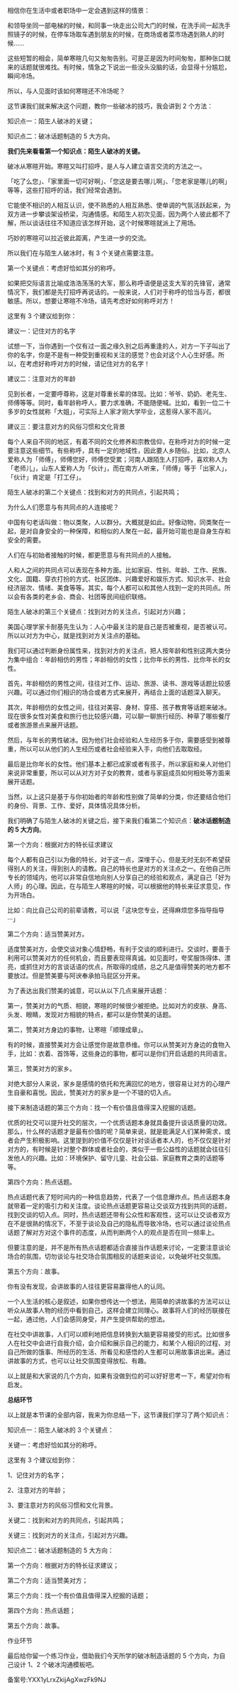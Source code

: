 相信你在生活中或者职场中一定会遇到这样的情景：

和领导坐同一部电梯的时候，和同事一块走出公司大门的时候，在洗手间一起洗手照镜子的时候，在停车场取车遇到朋友的时候，在商场或者菜市场遇到熟人的时候……

这些短暂的相会，简单寒暄几句又匆匆告别。可是正是因为时间匆匆，那种张口就来的话题就很难找。有时候，情急之下说出一些没头没脑的话，会显得十分尴尬，瞬间冷场。

所以，与人见面时该如何寒暄还不冷场呢？

这节课我们就来解决这个问题，教你一些破冰的技巧，我会讲到 2 个方法：

知识点一：陌生人破冰的关键；

知识点二：破冰话题制造的 5 大方向。

**我们先来看看第一个知识点：陌生人破冰的关键。**

破冰从寒暄开始。寒暄又叫打招呼，是人与人建立语言交流的方法之一。

「吃了么您」、「家里面一切可好啊」、「您这是要去哪儿啊」、「您老家是哪儿的啊」等等，这些打招呼的话，我们经常会遇到。

它能使不相识的人相互认识，使不熟悉的人相互熟悉、使单调的气氛活跃起来，为双方进一步攀谈架设桥梁，沟通情感。和陌生人初次见面，因为两个人彼此都不了解，所以谈话往往不知道应该怎样开始，这个时候寒暄就派上了用场。

巧妙的寒暄可以拉近彼此距离，产生进一步的交流。

所以我们在与陌生人破冰时，有 3 个关键点需要注意。

第一个关键点：考虑好恰如其分的称呼。

如果把交际语言比喻成浩浩荡荡的大军，那么称呼语便是这支大军的先锋官，通常情况下，我们都是先打招呼再说话的。一般来说，人们对于称呼的恰当与否，都很敏感。所以，想要让寒暄不冷场，请先考虑好如何称呼对方！

这里有 3 个建议给到你：

建议一：记住对方的名字

试想一下，当你遇到一个仅有过一面之缘久别之后再重逢的人，对方一下子叫出了你的名字，你是不是有一种受到重视和关注的感觉？也会对这个人心生好感。所以，在考虑好称呼对方的时候，请记住对方的名字！

建议二：注意对方的年龄

见到长者，一定要呼尊称，这是对尊重长辈的体现。比如：爷爷、奶奶、老先生、师傅等等。同时，看年龄称呼人，要力求准确，不能随便喊。比如，看到一位二十多岁的女性就称「大姐」，可实际上人家才刚大学毕业，这惹得人家不高兴。

建议三：要注意对方的风俗习惯和文化背景

每个人来自不同的地区，有着不同的文化修养和宗教信仰，在称呼对方的时候一定要注意这些细节。有些称呼，具有一定的地域性，因此要人乡随俗。比如，北京人爱称人为「师傅」，师傅您好，师傅您受累；河南人跟陌生人打招呼，喜欢称人为「老师儿」，山东人爱称人为「伙计」，而在南方人听来，「师傅」等于「出家人」，「伙计」肯定是「打工仔」。

陌生人破冰的第二个关键点：找到和对方的共同点，引起共鸣；

为什么人们愿意与有共同点的人连接呢？

中国有句老话叫做：物以类聚，人以群分。大概就是如此。好像动物，同类聚在一起，是对自身安全的一种保障，和相似的人聚在一起，最开始可能也是自身生存和安全的需要。

人们在与初始者接触的时候，都更愿意与有共同点的人接触。

人和人之间的共同点可以表现在多种方面。比如家庭、性别、年龄、工作、民族、文化、国籍、穿衣打扮的方式、社区团体、兴趣爱好和娱乐方式、知识水平、社会经济层次、情绪、美食等等。其实，每个人都可以和其他人找到一定的共同点。所以会有各类的老乡会、商会、社团等民间组织联络。

陌生人破冰的第三个关键点：找到对方的关注点，引起对方兴趣；

美国心理学家卡耐基先生认为：人心中最关注的是自己是否被重视，是否被认可。所以以对方为中心，就是找到对方关注点的基础。

我们可以通过判断身份属性来，找到对方的关注点，把人按年龄和性别这两大类分为集中组合：年龄相仿的男性；年龄相仿的女性；比你年长的男性、比你年长的女性。

首先，年龄相仿的男性之间，往往对工作、运动、旅游、读书、游戏等话题比较感兴趣。可以通过你们相识的场合或者方式来展开，再结合上面的话题深入聊天。

其次，年龄相仿的女性之间，往往对美容、身材、穿搭、孩子教育等话题来破冰。现在很多女性对美食和旅行也比较感兴趣，可以聊一聊旅行经历、种草了哪些餐厅或者旅游景点来展开话题。

然后，与年长的男性破冰。因为他们社会经验和人生经历多于你，需要感受到被尊重，所以可以从他们的人生经历或者社会经验来入手，向他们去取取经。

最后是比你年长的女性。他们基本上都已成家或者有孩子，所以家庭和亲人对他们来说非常重要，所以可以从对方对子女的教育，或者与家庭成员如何相处等方面来展开话题。

当然，以上这只是基于与你初始者的年龄和性别做了简单的分类，你还要结合他们的身份、背景、工作、爱好，具体情况具体分析。

我们明确了与陌生人破冰的关键之后，接下来我们看第二个知识点：**破冰话题制造的 5 大方向**。

第一个方向：根据对方的特长征求建议

每个人都有自己引以为傲的特长，对于这一点，深埋于心，但是无时无刻不希望获得别人的关注，得到别人的请教。自己的特长也是对方的关注点之一。在他自己所专长的领域内，他可以非常自信地向别人分享自己的经验和观点，满足自己「好为人师」的心理。因此，在与陌生人寒暄的时候，可以根据他的特长来征求意见，作为开场白。

比如：向比自己公司的前辈请教，可以说「这块您专业，还得麻烦您多指导指导···」

第二个方向：适当赞美对方。

适度赞美对方，会使交谈对象心情舒畅，有利于交谈的顺利进行。交谈时，要善于利用可以赞美对方的任何机会，而且要表现得真诚。如见面时，夸奖服饰得体、漂亮，或抓住对方的言谈话语的优点，所取得的成绩，总之凡是值得赞美的地方都不要放过。但是赞美要与阿谀奉承拍马屁区分开来。

为了表达出我们赞美的诚意，可以从以下几点来展开话题：

第一，赞美对方的气质、相貌，寒暄的时候很少被拒绝。比如对方的皮肤、身高、头发、眼睛，发现对方相貌的特点，都可以是你赞美的话题。

第二，赞美对方身边的事物，让寒暄「顺理成章」。

有的时候，直接赞美对方会让感觉你是故意恭维。你可以从赞美对方身边的食物入手，比如：衣着、首饰等，这些身边的事物，都可以是你们开启话题的共同语言。

第三，赞美对方的家乡。

对绝大部分人来说，家乡是感情的依托和充满回忆的地方，很容易让对方的心理产生自豪和喜悦。因此，赞美对方的家乡是一个不错的切入点。

接下来制造话题的第三个方向：找一个有价值且值得深入挖掘的话题。

优质的社交可以提升社交的层次，一个优质话题本身就具备提升谈话质量的功效。那么，什么样的话题才是最有价值的呢？简单来说，就是能满足人们某种需求，或者会产生积极影响。这里提到的价值不仅仅是针对谈话者本人的，也不仅仅是针对对方的，有时候是针对整个群体或者社会的，类似于一些公益性的话题就会往往引发他人的兴趣。比如：环境保护、留守儿童、社会公益、家庭教育之类的话题等等。

第四个方向：热点话题。

热点话题代表了短时间内的一种信息趋势，代表了一个信息爆炸点。热点话题本身就带着一定的吸引力和关注度。谈论热点话题更容易让交谈双方找到共同的话题，找到交谈的切入点。同时，热点话题还带有公众性和客观性，这可以让交谈者双方在不是很熟的情况下，不至于谈论及自己的隐私而导致冷场，也可以通过谈论热点话题了解对方对这个事件的态度，从而判断两个人的观点是否在同一频率上。

但要注意的是，并不是所有热点话题都适合直接当作话题来讨论，一定要注意谈论场合的氛围，切勿谈论与社交场合氛围相反的话题来谈论，以免破坏社交氛围。

第五个方向：故事。

你有没有发现，会讲故事的人往往更容易赢得他人的认同。

一个人生活的核心是叙述，如果你想传达一个想法，用简单的讲故事的方法可以让听众从故事人物的经历中看到自己，这样会建立同理心。故事将人们的经历联接在一起，通过他，人们会感同身受，并产生提供帮助的想法。

在社交中讲故事，人们可以顺利地把信息转换到大脑更容易接受的形式。比如很多人在社交中会进行自我介绍，会介绍和展示自己的能力，和某个人相识的过程、对自己所做的饿事、所经历的生活、所看见和感悟的人生都可以用故事讲出来。通过讲故事的方式，也可以让社交氛围变得放松、有趣。

以上就是和大家说的几个方向，如果有没做到位的可以好好思考一下，希望对你有启发。

**总结环节**

以上就是本节课的全部内容，我来为你总结一下，这节课我们学习了两个知识点：

知识点一：陌生人破冰的 3 个关键点：

关键一：考虑好恰如其分的称呼。

这里有 3 个建议给到你：

1、记住对方的名字；

2、注意对方的年龄；

3、要注意对方的风俗习惯和文化背景。

关键二：找到和对方的共同点，引起共鸣；

关键三：找到对方的关注点，引起对方兴趣。

知识点二：破冰话题制造的 5 大方向：

第一个方向：根据对方的特长征求建议；

第二个方向：适当赞美对方；

第三个方向：找一个有价值且值得深入挖掘的话题；

第四个方向：热点话题；

第五个方向：故事。

作业环节

最后给你留一个练习作业，借助我们今天所学的破冰制造话题的 5 个方向，为自己设计 1、2 个破冰沟通模板吧。

备案号:YXX1yLrxZkijAgXwzFk9NJ